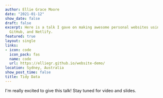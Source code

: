 ```yaml
---
author: Ellie Grace Moore
date: "2021-01-12"
show_date: false
draft: false
excerpt: Here is a talk I gave on making awesome personal websites using Hugo, blogdown,
  GitHub, and Netlify.
featured: true
layout: single
links:
- icon: code
  icon_pack: fas
  name: code
  url: https://elliegr.github.io/website-demo/
location: Sydney, Australia
show_post_time: false
title: Tidy Data
---
```


I'm really excited to give this talk! Stay tuned for video and slides.

